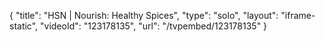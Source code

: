 {
    "title": "HSN | Nourish: Healthy Spices",
    "type": "solo",
    "layout": "iframe-static",
    "videoId": "123178135",
    "url": "\/tvpembed\/123178135"
}